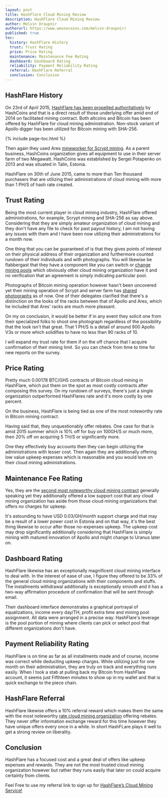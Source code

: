 ```yaml
---
layout: post
title: HashFlare Cloud Mining Review
description: HashFlare Cloud Mining Review
author: Melvin Draupnir
authorurl: https://www.weusecoins.com/melvin-draupnir/
published: true
toc:
  history: HashFlare History
  trust: Trust Rating
  price: Price Rating
  maintenance: Maintenance Fee Rating
  dashboard: Dashboard Rating
  reliability: Payment Reliability Rating
  referral: HashFlare Referral
  conclusion: Conclusion
---
```


<h2 id="history">HashFlare History</h2>

<p>On 23rd of April 2015, <a href="/arguments-in-new-york-court-with-a-french-bitcoiner/">HashFlare has been propelled authoritatively</a> by HashCoins and that is a direct result of those underlying offer amid end of 2014 on facilitated mining contract. Both altcoins and Bitcoin has been offered by HashFlare for cloud mining administration. Non-stock variant of Apollo digger has been utilized for Bitcoin mining with SHA-256. </p>

{% include page-toc.html %}

<p>Then again they used Ares <a href="/reasons-why-dash-price-soar-high-exponentially/">mineworker for Scrypt mining</a>. As a parent business, HashCoins organization gives all equipment to use in their server farm of two Megawatt. HashCoins was established by Sergei Potapenko on 2013 and was situated in Talin, Estonia. </p>

<p>HashFlare on 30th of June 2015, came to more than Ten thousand purchasers that are utilizing their administrations of cloud mining with more than 1 PH/S of hash rate created. </p>

<h2 id="trust">Trust Rating</h2>

<p>Being the most current player in cloud mining industry, HashFlare offered administrations, for example, Scrypt mining and SHA-256 as say above. Considering that they are simply amateur organization of cloud mining and they don't have any file to check for past payout history, I am not having any issues with them and I have been now utilizing their administrations for a month now. </p>

<p>One thing that you can be guaranteed of is that they gives points of interest on their physical address of their organization and furthermore counted rundown of their individuals and with photographs. You will likewise be flabbergast that they have a component like you can switch or <a href="/nothing-to-worry-about-high-transaction-fees-in-bitcoin/">change mining pools</a> which obviously other cloud mining organization have it and no verification that an agreement is simply indicating particular pool. </p>

<p>Photographs of Bitcoin mining operation however hasn't been uncovered yet their mining operation of Scrypt and server farm has <a href="/bitcoin-gambling-investments-612/">shared photographs</a> as of now. One of their delegates clarified that there's a distinction on the looks of the racks between that of Apollo and Ares, which he included that Ares' racks are much more pleasant. </p>

<p>On my on conclusion, it would be better if in any event they solicit one from their specialized folks to shoot one photograph regardless of the possibility that the look isn't that great. That 1 PH/S is a detail of around 900 Apollo V3s or more which solidifies to have no less than 90 racks of 10. </p>

<p>I will expand my trust rate for them if on the off chance that I acquire confirmation of their mining limit. So you can check from time to time for new reports on the survey. </p>

<h2 id="price">Price Rating</h2>

<p>Pretty much 0.00178 BTC/GHS contracts of Bitcoin cloud mining in HashFlare, which put them on the spot as most costly contracts after composing this survey. On my rundown of surveys, there's just a single organization outperformed HashFlares rate and it's more costly by one percent. </p>

<p>On the business, HashFlare is being tied as one of the most noteworthy rate in Bitcoin mining contract. </p>

<p>Having said that, they unquestionably offer rebates. One case for that is amid 2015 summer which is 10% off for buy on 100GH/S or much more, then 20% off on acquiring 5 TH/S or significantly more. </p>

<p>One they effectively buy accounts then they can begin utilizing the administrations with lesser cost. Then again they are additionally offering low value upkeep expenses which is reasonable and you would love on their cloud mining administrations. </p>

<h2 id="maintenance">Maintenance Fee Rating</h2>

<p>Yes, they are the <a href="/venezuela-troubles-continue-while-bitcoin-at-usd-1010/">second most noteworthy cloud mining contract</a> generally speaking yet they additionally offered a low support cost that any cloud mining organization has aside from those cloud mining organizations that offers no charges for upkeep. </p>

<p>It's astounding to have USD 0.03/GH/month support charge and that may be a result of a lower power cost in Estonia and on that way, it's the best thing likewise to occur after those no-expenses upkeep. The upkeep cost may drop significantly additionally considering that HashFlare is simply mining with matured innovation of Apollo and might change to Uranus later on. </p>

<h2 id="dashboard">Dashboard Rating</h2>

<p>HashFlare likewise has an exceptionally magnificent cloud mining interface to deal with. In the interest of ease of use, I figure they offered to be 33% of the general cloud mining organizations with their components and stuffs. The installments withdrawal additionally is exceptionally smooth and it has a two-way affirmation procedure of confirmation that will be sent through email. </p>

<p>Their dashboard interface demonstrates a graphical portrayal of equalizations, income every day/TH, profit extra time and mining pool assignment. All data were arranged in a precise way. HashFlare's leverage is the pool portion of mining where clients can pick or select pool that different organizations don't have. </p>

<h2 id="reliability">Payment Reliability Rating</h2>

<p>HashFlare is on time as far as all installments made and of course, income was correct while deducting upkeep charges. While utilizing just for one month on their administration, they are truly on track and everything runs easily. When I took a stab at pulling back my Bitcoin from HashFlare account, it seems just Fifthteen minutes to show up in my wallet and that is quick exchange to the piece chain. </p>

<h2 id="referral">HashFlare Referral</h2>

<p>HashFlare likewise offers a 10% referral reward which makes them the same with the most noteworthy <a href="/is-bitcoin-mining-profitable-in-2017/">rate cloud mining organization</a> offering rebates. They never offer information exchange reward for this time however they have unique offers every once in a while. In short HashFLare plays it well to get a strong review on liberality. </p>

<h2 id="conclusion">Conclusion</h2>

<p>HashFlare has a focused cost and a great deal of offers like upkeep expenses and rewards. They are not the most trusted cloud mining organization however but rather they runs easily that later on could acquire certainty from clients.</p>

Feel Free to use my referral link to sign up for <a href="http://geni.us/hashflare">HashFlare’s Cloud Mining Service!</a>
